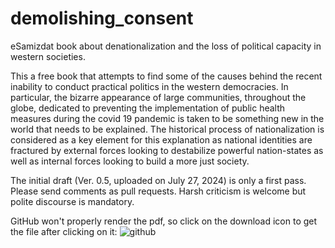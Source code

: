 # demolishing_consent
eSamizdat book about denationalization and the loss of political capacity in western societies.

This a free book that attempts to find some of the causes behind the recent inability to conduct practical politics in the western democracies. In particular, the bizarre appearance of large communities, throughout the globe, dedicated to preventing the implementation of public health measures during the covid 19 pandemic is taken to be something new in the world that needs to be explained. The historical process of nationalization is considered as a key element for this explanation as national identities are fractured by external forces looking to destabilize powerful nation-states as well as internal forces looking to build a more just society. 

The initial draft (Ver. 0.5, uploaded on July 27, 2024) is only a first pass. Please send comments as pull requests. Harsh criticism is welcome but polite discourse is mandatory.

GitHub won't properly render the pdf, so click on the download icon to get the file after clicking on it:
![github](https://github.com/user-attachments/assets/bf66aa17-8016-4d28-9bad-46ecb9ed4c3a)

